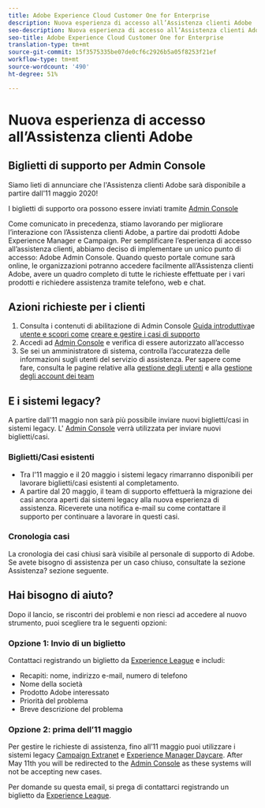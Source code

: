 ```yaml
---
title: Adobe Experience Cloud Customer One for Enterprise
description: Nuova esperienza di accesso all’Assistenza clienti Adobe
seo-description: Nuova esperienza di accesso all’Assistenza clienti Adobe
seo-title: Adobe Experience Cloud Customer One for Enterprise
translation-type: tm+mt
source-git-commit: 15f3575335be07de0cf6c2926b5a05f8253f21ef
workflow-type: tm+mt
source-wordcount: '490'
ht-degree: 51%

---
```



# Nuova esperienza di accesso all’Assistenza clienti Adobe

## Biglietti di supporto per Admin Console

Siamo lieti di annunciare che l&#39;Assistenza clienti Adobe sarà disponibile a partire dall&#39;11 maggio 2020!

I biglietti di supporto ora possono essere inviati tramite [Admin Console](https://adminconsole.adobe.com/)

Come comunicato in precedenza, stiamo lavorando per migliorare l’interazione con l’Assistenza clienti Adobe, a partire dai prodotti Adobe Experience Manager e Campaign. Per semplificare l’esperienza di accesso all’assistenza clienti, abbiamo deciso di implementare un unico punto di accesso: Adobe Admin Console. Quando questo portale comune sarà online, le organizzazioni potranno accedere facilmente all’Assistenza clienti Adobe, avere un quadro completo di tutte le richieste effettuate per i vari prodotti e richiedere assistenza tramite telefono, web e chat.

## Azioni richieste per i clienti

1. Consulta i contenuti di abilitazione di Admin Console [Guida introduttiva](https://helpx.adobe.com/it/enterprise/get-started.html)e [utente e scopri come](https://helpx.adobe.com/it/enterprise/managing/user-guide.html) [creare e gestire i casi di supporto](https://helpx.adobe.com/enterprise/using/support-and-expert-services.html)
1. Accedi ad [Admin Console](https://adminconsole.adobe.com/) e verifica di essere autorizzato all’accesso
1. Se sei un amministratore di sistema, controlla l’accuratezza delle informazioni sugli utenti del servizio di assistenza. Per sapere come fare, consulta le pagine relative alla [gestione degli utenti](https://helpx.adobe.com/it/enterprise/using/users.html) e alla [gestione degli account dei team](https://helpx.adobe.com/it/enterprise/using/accounts.html)

## E i sistemi legacy?

A partire dall&#39;11 maggio non sarà più possibile inviare nuovi biglietti/casi in sistemi legacy.  L&#39; [Admin Console](https://adminconsole.adobe.com/) verrà utilizzata per inviare nuovi biglietti/casi.

### Biglietti/Casi esistenti

* Tra l&#39;11 maggio e il 20 maggio i sistemi legacy rimarranno disponibili per lavorare biglietti/casi esistenti al completamento.
* A partire dal 20 maggio, il team di supporto effettuerà la migrazione dei casi ancora aperti dai sistemi legacy alla nuova esperienza di assistenza.  Riceverete una notifica e-mail su come contattare il supporto per continuare a lavorare in questi casi.

### Cronologia casi

La cronologia dei casi chiusi sarà visibile al personale di supporto di Adobe.  Se avete bisogno di assistenza per un caso chiuso, consultate la sezione Assistenza? sezione seguente.

## Hai bisogno di aiuto?

Dopo il lancio, se riscontri dei problemi e non riesci ad accedere al nuovo strumento, puoi scegliere tra le seguenti opzioni:

### Opzione 1: Invio di un biglietto

Contattaci registrando un biglietto da [Experience League](https://experienceleague.adobe.com/?support-solution=General#support) e includi:

* Recapiti: nome, indirizzo e-mail, numero di telefono
* Nome della società
* Prodotto Adobe interessato
* Priorità del problema
* Breve descrizione del problema

### Opzione 2: prima dell’11 maggio

Per gestire le richieste di assistenza, fino all’11 maggio puoi utilizzare i sistemi legacy [Campaign Extranet](https://support.neolane.net/webApp/extranetLogin) e [Experience Manager Daycare](https://daycare.day.com/home.html).  After May 11th you will be redirected to the [Admin Console](https://adminconsole.adobe.com/) as these systems will not be accepting new cases.

Per domande su questa email, si prega di contattarci registrando un biglietto da [Experience League](https://experienceleague.adobe.com/?support-solution=General#support).
